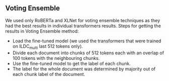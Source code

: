 ## Voting Ensemble ##

We used only RoBERTa and XLNet for voting ensemble techniques as they had the best results in individual transformers results. Steps for getting the results in Voting Ensemble method:
* Load the fine-tuned model (we used the transformers that were trained on ILDC<sub>multi</sub> last 512 tokens only).
* Divide each document into chunks of 512 tokens each with an overlap of 100 tokens with the neighbouring chunks.
* Use the fine-tuned model to get the label of each chunk.
* The label for the whole document was determined by majority out of each chunk label of the document.
